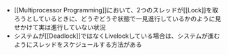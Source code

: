 - [[Multiprocessor Programming]]において、2つのスレッドが[[Lock]]を取ろうとしているときに、どうぞどうぞ状態で一見進行しているかのように見せかけて実は進行していない状況
- システムが[[Deadlock]]ではなくLivelockしている場合は、システムが進むようにスレッドをスケジュールする方法がある
